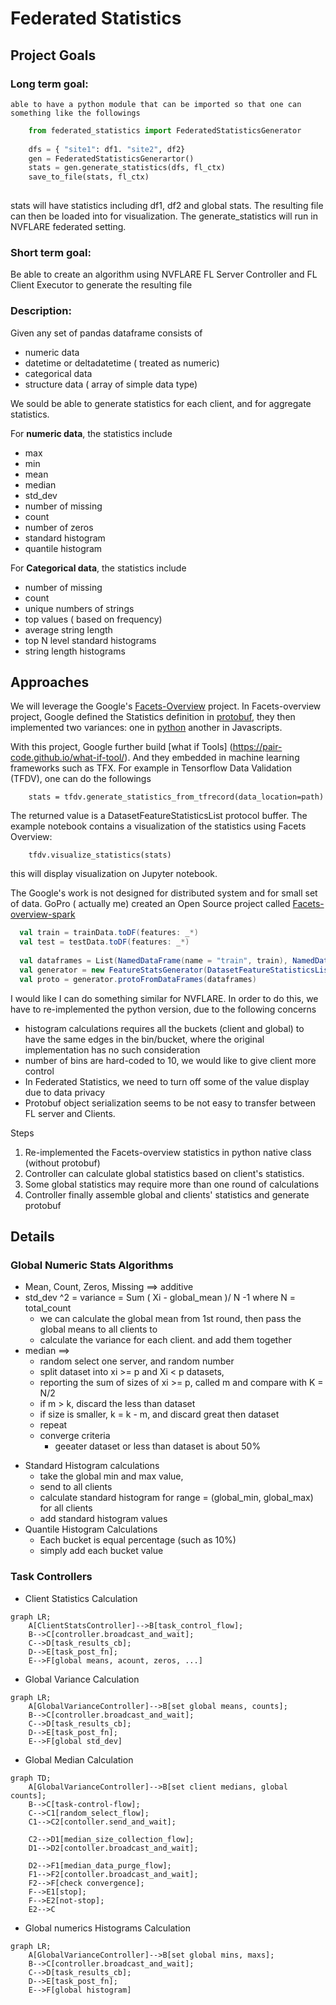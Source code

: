 # Federated Statistics

## Project Goals

### Long term goal: 
    able to have a python module that can be imported so that one can something like the followings
``` python
    from federated_statistics import FederatedStatisticsGenerator
    
    dfs = { "site1": df1. "site2", df2}
    gen = FederatedStatisticsGenerartor()
    stats = gen.generate_statistics(dfs, fl_ctx)
    save_to_file(stats, fl_ctx)
    
```

stats will have statistics including df1, df2 and global stats. The resulting file can then  be loaded
into for visualization. The generate_statistics will run in NVFLARE federated setting. 

### Short term goal:
Be able to create an algorithm using NVFLARE FL Server Controller and FL Client Executor to generate the resulting file

### Description:
 Given any set of pandas dataframe consists of 
  * numeric data
  * datetime or deltadatetime  ( treated as numeric)
  * categorical data 
  * structure data ( array of simple data type)

  We sould be able to generate statistics for each client, and for aggregate statistics. 

  For **numeric data**, the statistics include
  + max
  + min
  + mean
  + median
  + std_dev
  + number of missing
  + count
  + number of zeros
  + standard histogram
  + quantile histogram

  For **Categorical data**, the statistics include
  + number of missing
  + count
  + unique numbers of strings
  + top values ( based on frequency)
  + average string length
  + top N level standard histograms
  + string length histograms

## Approaches

We will leverage the Google's [Facets-Overview](https://pair-code.github.io/facets/) project.
In Facets-overview project, Google defined the Statistics definition in
[protobuf](https://github.com/PAIR-code/facets/blob/master/facets_overview/proto/feature_statistics.proto),
they then implemented two variances: one in [python](https://github.com/PAIR-code/facets/tree/master/facets_overview/python)
another in Javascripts.

With this project, Google further build [what if Tools] (https://pair-code.github.io/what-if-tool/). And they embedded
in machine learning frameworks such as TFX. For example in Tensorflow Data Validation (TFDV), one can 
do the followings
```
    stats = tfdv.generate_statistics_from_tfrecord(data_location=path)
```
The returned value is a DatasetFeatureStatisticsList protocol buffer.
The example notebook contains a visualization of the statistics using Facets Overview:
```
    tfdv.visualize_statistics(stats)
```
this will display visualization on Jupyter notebook.

The Google's work is not designed for distributed system and for small set of data. GoPro ( actually me) created 
an Open Source project called [Facets-overview-spark](https://github.com/gopro/facets-overview-spark)

```scala
  val train = trainData.toDF(features: _*)
  val test = testData.toDF(features: _*)
  
  val dataframes = List(NamedDataFrame(name = "train", train), NamedDataFrame(name = "test", test))
  val generator = new FeatureStatsGenerator(DatasetFeatureStatisticsList())
  val proto = generator.protoFromDataFrames(dataframes)

```

I would like I can do something similar for NVFLARE. In order to do this, we have to re-implemented the python version, 
due to the following concerns

* histogram calculations requires all the buckets (client and global) to have the same edges in the bin/bucket, where the original implementation has no such consideration
* number of bins are hard-coded to 10, we would like to give client more control
* In Federated Statistics, we need to turn off some of the value display due to data privacy
* Protobuf object serialization seems to be not easy to transfer between FL server and Clients. 


Steps
1) Re-implemented the Facets-overview statistics in python native class (without protobuf)
2) Controller can calculate global statistics based on client's statistics.
3) Some global statistics may require more than one round of calculations
4) Controller finally assemble global and clients' statistics and generate protobuf 


## Details

### Global Numeric Stats Algorithms
+ Mean, Count, Zeros, Missing ==> additive
+ std_dev ^2 = variance = Sum ( Xi - global_mean )/ N -1  where N = total_count
  + we can calculate the global mean from 1st round, then pass the global means to all clients to 
  + calculate the variance for each client. and add them together
+ median ==>  
  + random select one server, and random number 
  + split dataset into  xi >= p and Xi < p datasets, 
  + reporting the sum of sizes of xi >= p, called m  and compare with K = N/2
  + if m > k, discard the less than dataset
  + if size is smaller, k = k - m, and discard great then dataset
  + repeat
  + converge criteria
    + geeater dataset or less than dataset is about 50% 
* Standard Histogram calculations
  * take the global min and max value,
  * send to all clients 
  * calculate standard histogram for range = (global_min, global_max) for all clients
  * add standard histogram values
* Quantile Histogram Calculations
  * Each bucket is equal percentage (such as 10%)
  * simply add each bucket value

### Task Controllers

+ Client Statistics Calculation 
```mermaid
graph LR;
    A[ClientStatsController]-->B[task_control_flow];
    B-->C[controller.broadcast_and_wait];
    C-->D[task_results_cb];
    D-->E[task_post_fn];
    E-->F[global means, acount, zeros, ...]
```
 + Global Variance Calculation

```mermaid
graph LR;
    A[GlobalVarianceController]-->B[set global means, counts];
    B-->C[controller.broadcast_and_wait];
    C-->D[task_results_cb];
    D-->E[task_post_fn];
    E-->F[global std_dev]
```

+ Global Median Calculation

```mermaid
graph TD;
    A[GlobalVarianceController]-->B[set client medians, global counts];
    B-->C[task-control-flow];
    C-->C1[random_select_flow];
    C1-->C2[contoller.send_and_wait];

    C2-->D1[median_size_collection_flow];
    D1-->D2[contoller.broadcast_and_wait]; 
    
    D2-->F1[median_data_purge_flow];
    F1-->F2[contoller.broadcast_and_wait]; 
    F2-->F[check convergence];
    F-->E1[stop];
    F-->E2[not-stop];
    E2-->C
```

+ Global numerics Histograms Calculation

```mermaid
graph LR;
    A[GlobalVarianceController]-->B[set global mins, maxs];
    B-->C[controller.broadcast_and_wait];
    C-->D[task_results_cb];
    D-->E[task_post_fn];
    E-->F[global histogram]
```













    




